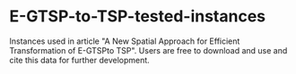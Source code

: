 # E-GTSP-to-TSP-tested-instances
Instances used in article "A New Spatial Approach for Efficient Transformation of E-GTSPto TSP". 
Users are free to download and use and cite this data for further development.
